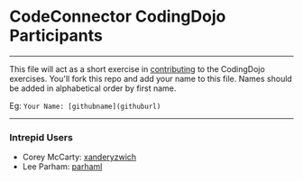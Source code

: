 # CodeConnector CodingDojo Participants
---

This file will act as a short exercise in [contributing](https://guides.github.com/activities/forking/) to the CodingDojo exercises.  You'll fork this repo and add your name to this file. Names should be added in alphabetical order by first name.

Eg: `Your Name: [githubname](githuburl)`

---


### Intrepid Users

+ Corey McCarty: [xanderyzwich](https://github.com/xanderyzwich)
+ Lee Parham: [parhaml](https://github.com/parhaml)